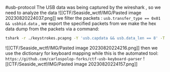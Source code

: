 #usb-protocol
The USB data was being captured by the wireshark , so we need to analyze the data
![[CTF/Seaside_wctf/IMG/Pasted image 20230820224037.png]]
we filter the packets : `usb.transfer_type == 0x01 && usbhid.data` , we export the specified packets from 
we make the hex data dump from the packets via a command:
```bash
tshark -r ./keystrokes.pcapng -Y 'usb.capdata && usb.data_len == 8' -T fields -e usb.capdata | sed 's/../:&/g2' > usb_hex.txt
```
![[CTF/Seaside_wctf/IMG/Pasted image 20230820224216.png]]
then we use the dictionary for keyboard mapping 
while this is the automated tool: `https://github.com/carlospolop-forks/ctf-usb-keyboard-parser`
![[CTF/Seaside_wctf/IMG/Pasted image 20230820224157.png]]
